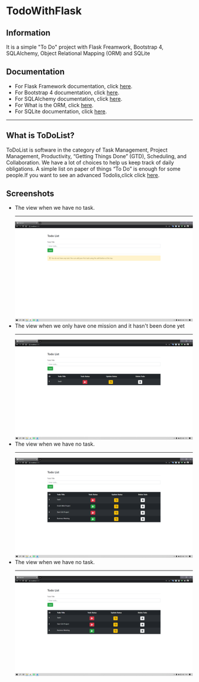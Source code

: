 # TodoWithFlask

<h2> Information </h2>
It is a simple "To Do" project with Flask Freamwork, Bootstrap 4, SQLAlchemy, Object Relational Mapping (ORM) and SQLite

<h2> Documentation </h2>
<ul>
  <li> For Flask Framework documentation, click <a href="https://getbootstrap.com/docs/4.5/getting-started/introduction/">here</a>.</li>
  <li> For Bootstrap 4 documentation, click <a href="https://getbootstrap.com/docs/4.5/getting-started/introduction/">here</a>.</li>
  <li> For SQLAlchemy documentation, click <a href="https://docs.sqlalchemy.org/en/13/">here</a>.</li>
  <li> For What is the ORM, click <a href="https://en.wikipedia.org/wiki/Object%E2%80%93relational_mapping">here</a>.</li>
  <li> For SQLite documentation, click <a href="https://www.sqlite.org/docs.html">here</a>.</li>
</ul>
<hr>
<h2> What is ToDoList? </h2>
<p> ToDoList is software in the category of Task Management, Project Management, Productivity, “Getting Things Done” (GTD), Scheduling, and Collaboration. We have a lot of choices to help us keep track of daily obligations. A simple list on paper of things “To Do” is enough for some people.If you want to see an advanced Todolis,click click <a href="https://trello.com/">here</a>. </p>

<h2> Screenshots </h2>
<ul>
  <li> The view when we have no task.<hr>
      <img src="images/1.png">
  </li>
  <li> The view when we only have one mission and it hasn't been done yet<hr>
      <img src="images/2.png">
  </li>
  <li> The view when we have no task.<hr>
      <img src="images/3.png">
  </li>
  <li> The view when we have no task.<hr>
      <img src="images/4.png">
  </li>
  
  
  
  
 </ul>
